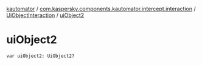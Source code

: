 [kautomator](../../index.md) / [com.kaspersky.components.kautomator.intercept.interaction](../index.md) / [UiObjectInteraction](index.md) / [uiObject2](./ui-object2.md)

# uiObject2

`var uiObject2: UiObject2?`